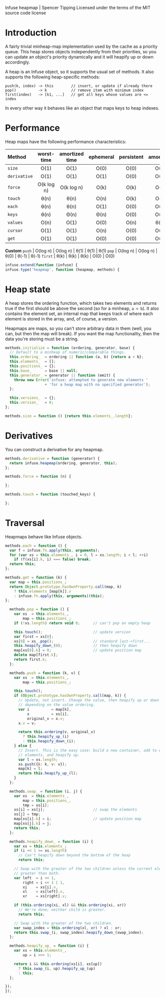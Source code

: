 Infuse heapmap | Spencer Tipping
Licensed under the terms of the MIT source code license

# Introduction

A fairly trivial minheap-map implementation used by the cache as a priority
queue. This heap stores objects independently from their priorities, so you can
update an object's priority dynamically and it will heapify up or down
accordingly.

A heap is an Infuse object, so it supports the usual set of methods. It also
supports the following heap-specific methods:

    push(k, index) -> this        // insert, or update if already there
    pop()          -> k           // remove item with minimum index
    first(index)   -> [k1, ...]   // get all keys whose values are <= index

In every other way it behaves like an object that maps keys to heap indexes.

# Performance

Heap maps have the following performance characteristics:

Method       | worst-time | amortized time | ephemeral | persistent | amortized
:-----       | :--------: | :------------: | :-------: | :--------: | :-------:
`size`       | O(1)       | O(1)           | O(0)      | O(0)       | O(0)
`derivative` | O(1)       | O(1)           | O(1)      | O(0)       | O(0)
`force`      | O(k log n) | O(k log n)     | O(k)      | O(k)       | O(k)
`touch`      | θ(n)       | θ(n)           | O(n)      | O(k)       | O(k)
`each`       | θ(n)       | θ(n)           | O(1)      | O(0)       | O(0)
`keys`       | θ(n)       | Θ(n)           | Θ(n)      | O(0)       | O(0)
`values`     | O(n)       | O(1)           | O(0)      | O(n)       | θ(1)
`cursor`     | O(1)       | O(1)           | O(n)      | O(0)       | O(0)
`get`        | O(1)       | O(1)           | O(0)      | O(0)       | O(0)
**Custom**
`push`       | O(log n)   | O(log n)       | θ(1)      | θ(1)       | θ(1)
`pop`        | O(log n)   | O(log n)       | θ(0)      | θ(-1)      | θ(-1)
`first`      | θ(k)       | θ(k)           | θ(k)      | O(0)       | O(0)

```js
infuse.extend(function (infuse) {
infuse.type('heapmap', function (heapmap, methods) {
```

# Heap state

A heap stores the ordering function, which takes two elements and returns true
if the first should be above the second (so for a minheap, `a < b`). It also
contains the element set, an internal map that keeps track of where each
element is stored in the array, and, of course, a version.

Heapmaps are maps, so you can't store arbitrary data in them (well, you can,
but then the map will break). If you want the map functionality, then the data
you're storing must be a string.

```js
methods.initialize = function (ordering, generator, base) {
  // Default to a minheap of numeric/comparable things.
  this.ordering_  = ordering || function (a, b) {return a < b};
  this.elements_  = [];
  this.positions_ = {};
  this.base_      = base || null;
  this.generator_ = generator || function (emit) {
    throw new Error('infuse: attempted to generate new elements '
                  + 'for a heap map with no specified generator');
  };
```

```js
  this.versions_  = {};
  this.version_   = 0;
};
```

```js
methods.size = function () {return this.elements_.length};
```

# Derivatives

You can construct a derivative for any heapmap.

```js
methods.derivative = function (generator) {
  return infuse.heapmap(ordering, generator, this);
};
```

```js
methods.force = function (n) {
```

```js
};
```

```js
methods.touch = function (touched_keys) {
```

```js
};
```

# Traversal

Heapmaps behave like Infuse objects.

```js
methods.each = function () {
  var f = infuse.fn.apply(this, arguments);
  for (var xs = this.elements_, i = 0, l = xs.length; i < l; ++i)
    if (f(xs[i].k, i) === false) break;
  return this;
};
```

```js
methods.get = function (k) {
  var map = this.positions_;
  return Object.prototype.hasOwnProperty.call(map, k)
    ? this.elements_[map[k]].v
    : infuse.fn.apply(this, arguments)(this);
};
```

```js
  methods.pop = function () {
    var xs  = this.elements_,
        map = this.positions_;
    if (!xs.length) return void 0;      // can't pop an empty heap
```

```js
    this.touch();                       // update version
    var first = xs[0];
    xs[0] = xs_.pop();                  // standard last->first...
    this.heapify_down_(0);              // then heapify down
    map[xs[0].k] = 0;                   // update position map
    delete map[first.k];
    return first.k;
  };
```

```js
  methods.push = function (k, v) {
    var xs  = this.elements_,
        map = this.positions_;
```

```js
    this.touch();
    if (Object.prototype.hasOwnProperty.call(map, k)) {
      // Update, not insert. Change the value, then heapify up or down
      // depending on the value ordering.
      var i          = map[k],
          x          = xs[i],
          original_v = x.v;
      x.v = v;
```

```js
      return this.ordering(v, original_v)
        ? this.heapify_up_(i)
        : this.heapify_down_(i);
    } else {
      // Insert. This is the easy case: build a new container, add to end of
      // elements, and heapify up.
      var l = xs.length;
      xs.push({k: k, v: v});
      map[k] = l;
      return this.heapify_up_(l);
    }
  };
```

```js
  methods.swap_ = function (i, j) {
    var xs  = this.elements_,
        map = this.positions_,
        tmp = xs[i];
    xs[i] = xs[j];                      // swap the elements
    xs[j] = tmp;
    map[xs[i].k] = i;                   // update position map
    map[xs[j].k] = j;
    return this;
  };
```

```js
  methods.heapify_down_ = function (i) {
    var xs = this.elements_;
    if (i << 1 >= xs.length)
      // Can't heapify down beyond the bottom of the heap
      return this;
```

```js
    // Swap with the greater of the two children unless the current element is
    // greater than both.
    var left  = i << 1,
        right = i << 1 | 1,
        xi    = xs[i].v,
        xl    = xs[left].v,
        xr    = xs[right].v;
```

```js
    if (this.ordering(xi, xl) && this.ordering(xi, xr))
      // We're done; neither child is greater.
      return this;
```

```js
    // Swap with the greater of the two children.
    var swap_index = this.ordering(xl, xr) ? xl : xr;
    return this.swap_(i, swap_index).heapify_down_(swap_index);
  };
```

```js
  methods.heapify_up_ = function (i) {
    var xs = this.elements_,
        up = i >>> 1;
```

```js
    return i && this.ordering(xs[i], xs[up])
      ? this.swap_(i, up).heapify_up_(up)
      : this;
  };
```

```js
});
});

```
